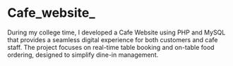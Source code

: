 # Cafe_website_
During my college time, I developed a Cafe Website using PHP and MySQL that provides a seamless digital experience for both customers and cafe staff. The project focuses on real-time table booking and on-table food ordering, designed to simplify dine-in management.
